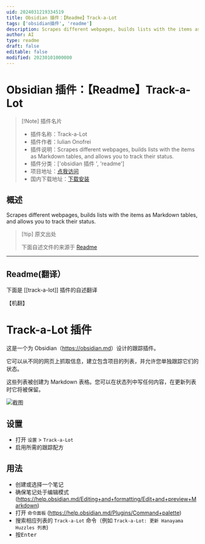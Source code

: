 ```yaml
---
uid: 2024031219334519
title: Obsidian 插件：【Readme】Track-a-Lot
tags: ['obsidian插件', 'readme']
description: Scrapes different webpages, builds lists with the items as Markdown tables, and allows you to track their status.
author: AI
type: readme
draft: false
editable: false
modified: 20230101000000
---
```


# Obsidian 插件：【Readme】Track-a-Lot

> [!Note] 插件名片
> - 插件名称：Track-a-Lot
> - 插件作者：Iulian Onofrei
> - 插件说明：Scrapes different webpages, builds lists with the items as Markdown tables, and allows you to track their status.
> - 插件分类：['obsidian 插件 ', 'readme']
> - 项目地址：[点我访问](https://github.com/revolter/obsidian-track-a-lot-plugin)
> - 国内下载地址：[下载安装](https://pkmer.cn/products/plugin/pluginMarket/?track-a-lot)

## 概述

Scrapes different webpages, builds lists with the items as Markdown tables, and allows you to track their status.

> [!tip] 原文出处
>
>下面自述文件的来源于 [Readme](https://ghproxy.net/https://raw.githubusercontent.com/revolter/obsidian-track-a-lot-plugin/master/README.md)

---

## Readme(翻译）

下面是 [[track-a-lot]] 插件的自述翻译

【机翻】

# Track-a-Lot 插件

这是一个为 Obsidian（<https://obsidian.md>）设计的跟踪插件。

它可以从不同的网页上抓取信息，建立包含项目的列表，并允许您单独跟踪它们的状态。

这些列表被创建为 Markdown 表格。您可以在状态列中写任何内容，在更新列表时它将被保留。

![截图](https://cdn.pkmer.cn/covers/track-a-lot_2_0.png!pkmer)

## 设置

- 打开 `设置` > `Track-a-Lot`
- 启用所需的跟踪配方

## 用法

- 创建或选择一个笔记
- 确保笔记处于编辑模式
  (<https://help.obsidian.md/Editing+and+formatting/Edit+and+preview+Markdown>)
- 打开 `命令面板` (<https://help.obsidian.md/Plugins/Command+palette>)
- 搜索相应列表的 `Track-a-Lot` 命令（例如
  `Track-a-Lot: 更新 Hanayama Huzzles 列表`)
- 按<kbd>Enter</kbd>



